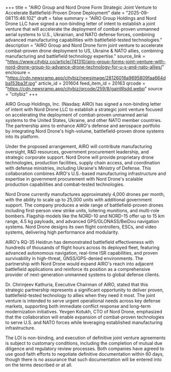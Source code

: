 +++
title = "AIRO Group and Nord Drone Form Strategic Joint Venture to Accelerate Battlefield-Proven Drone Deployment"
date = "2025-09-08T15:46:10Z"
draft = false
summary = "AIRO Group Holdings and Nord Drone LLC have signed a non-binding letter of intent to establish a joint venture that will accelerate the deployment of combat-proven unmanned aerial systems to U.S., Ukrainian, and NATO defense forces, combining advanced manufacturing capabilities with battlefield-tested technologies."
description = "AIRO Group and Nord Drone form joint venture to accelerate combat-proven drone deployment to US, Ukraine & NATO allies, combining manufacturing and battlefield technology expertise."
source_link = "https://www.citybiz.co/article/741310/airo-group-forms-joint-venture-with-nord-drone-group-to-advance-drone-technology-for-u-s-and-nato-allies/"
enclosure = "https://cdn.newsramp.app/citybiz/newsimage/28126016a9695809faa664dba153ba3f.jpg"
article_id = 201604
feed_item_id = 20163
qrcode = "https://cdn.newsramp.app/citybiz/qrcode/259/8/gainWsdd.webp"
source = "citybiz"
+++

<p>AIRO Group Holdings, Inc. (Nasdaq: AIRO) has signed a non-binding letter of intent with Nord Drone LLC to establish a strategic joint venture focused on accelerating the deployment of combat-proven unmanned aerial systems to the United States, Ukraine, and other NATO member countries. The partnership aims to enhance AIRO's defense and aerospace portfolio by integrating Nord Drone's high-volume, battlefield-proven drone systems into its platform.</p><p>Under the proposed arrangement, AIRO will contribute manufacturing oversight, R&D resources, government procurement leadership, and strategic corporate support. Nord Drone will provide proprietary drone technologies, production facilities, supply chain access, and coordination with defense ministries, including Ukraine's Ministry of Defense. This collaboration combines AIRO's U.S.-based manufacturing infrastructure and expertise in government procurement with Nord Drone's scalable production capabilities and combat-tested technologies.</p><p>Nord Drone currently manufactures approximately 4,000 drones per month, with the ability to scale up to 25,000 units with additional government support. The company produces a wide range of battlefield-proven drones including first-person view strike units, loitering munitions, and multi-role bombers. Flagship models like the NORD-10 and NORD-15 offer up to 15 km range, 4.5 kg payloads, and advanced GPS/GLONASS/BeiDou navigation systems. Nord Drone designs its own flight controllers, ESCs, and video systems, delivering high performance and modularity.</p><p>AIRO's RQ-35 Heidrun has demonstrated battlefield effectiveness with hundreds of thousands of flight hours across its deployed fleet, featuring advanced autonomous navigation, real-time ISR capabilities, and proven survivability in high-threat, GNSS/GPS-denied environments. The partnership with Nord Drone would expand AIRO's reach into adjacent battlefield applications and reinforce its position as a comprehensive provider of next-generation unmanned systems to global defense clients.</p><p>Dr. Chirinjeev Kathuria, Executive Chairman of AIRO, stated that this strategic partnership represents a significant opportunity to deliver proven, battlefield-tested technology to allies when they need it most. The joint venture is intended to serve urgent operational needs across key defense markets, supporting both immediate conflict response and long-term modernization initiatives. Yevgen Kotukh, CTO of Nord Drone, emphasized that the collaboration will enable expansion of combat-proven technologies to serve U.S. and NATO forces while leveraging established manufacturing infrastructure.</p><p>The LOI is non-binding, and execution of definitive joint venture agreements is subject to customary conditions, including the completion of mutual due diligence and regulatory review processes. Both companies have agreed to use good faith efforts to negotiate definitive documentation within 60 days, though there is no assurance that such documentation will be entered into on the terms described or at all.</p>